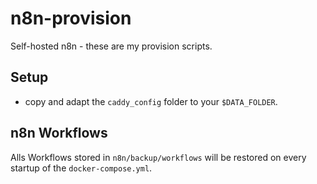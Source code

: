 # n8n-provision
Self-hosted n8n - these are my provision scripts.


## Setup

* copy and adapt the `caddy_config` folder to your `$DATA_FOLDER`.


## n8n Workflows

Alls Workflows stored in `n8n/backup/workflows` will be restored on every startup of the `docker-compose.yml`.
